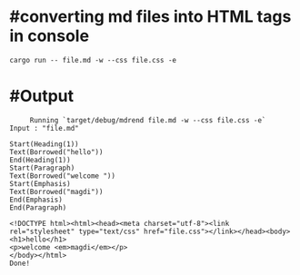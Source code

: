 #converting md files into HTML tags in console
===

```cargo run -- file.md -w --css file.css -e```

#Output
======

```    Finished dev [unoptimized + debuginfo] target(s) in 0.74s
     Running `target/debug/mdrend file.md -w --css file.css -e`
Input : "file.md"

Start(Heading(1))
Text(Borrowed("hello"))
End(Heading(1))
Start(Paragraph)
Text(Borrowed("welcome "))
Start(Emphasis)
Text(Borrowed("magdi"))
End(Emphasis)
End(Paragraph)

<!DOCTYPE html><html><head><meta charset="utf-8"><link rel="stylesheet" type="text/css" href="file.css"></link></head><body><h1>hello</h1>
<p>welcome <em>magdi</em></p>
</body></html>
Done!
```